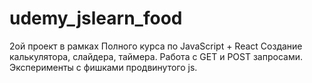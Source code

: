 # udemy_jslearn_food
2ой проект в рамках Полного курса по JavaScript + React
Создание калькулятора, слайдера, таймера. Работа с GET и POST запросами. Эксперименты с фишками продвинутого js.
